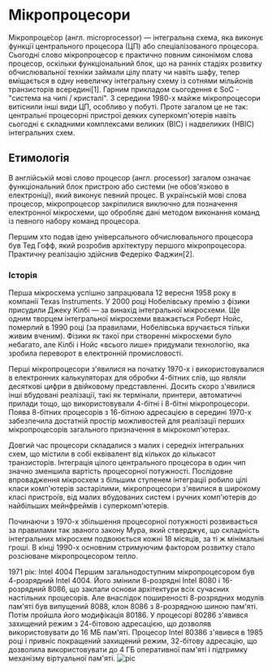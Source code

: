 # Мікропроцесори
Мікропроце́сор (англ. microprocessor) — інтегральна схема, яка виконує функції центрального процесора (ЦП) або спеціалізованого процесора. Сьогодні слово мікропроцесор є практично повним синонімом слова процесор, оскільки функціональний блок, що на ранніх стадіях розвитку обчислювальної техніки займали цілу плату чи навіть шафу, тепер вміщається в одну невеличку інтегральну схему із сотнями мільйонів транзисторів всередині[1]. Гарним прикладом сьогодення є SoC - "система на чипі / кристалі". З середини 1980-х майже мікропроцесори витіснили інші види ЦП, особливо у побуті. Проте загалом це не так: центральні процесорні пристрої деяких суперкомп'ютерів навіть сьогодні є складними комплексами великих (ВІС) і надвеликих (НВІС) інтегральних схем.
## Етимологія
В англійській мові слово процесор (англ. processor) загалом означає функціональний блок пристрою або системи (не обов'язково в електроніці), який виконує певний процес. В українській мові слова процесор, мікропроцесор закріпилися виключно для позначення електронної мікросхеми, що обробляє дані методом виконання команд із певного набору команд процесора.

Першим хто подав ідею універсального обчислювального процесора був Тед Гофф, який розробив архітектуру першого мікропроцесора. Практичну реалізацію здійснив Федеріко Фаджин[2].
### Історія
Перша мікросхема успішно запрацювала 12 вересня 1958 року в компанії Texas Instruments. У 2000 році Нобелівську премію з фізики присудили Джеку Кілбі — за винахід інтегральної мікросхеми. Ще одним творцем інтегральної мікросхеми вважається Роберт Нойс, померлий в 1990 році (за правилами, Нобелівська вручається тільки живим вченим). Фізики як такої при створенні мікросхеми було небагато, але Кілбі і Нойс «всього лише» придумали технологію, яка зробила переворот в електронній промисловості.

Перші мікропроцесори з'явилися на початку 1970-х і використовувалися в електронних калькуляторах для обробки 4-бітних слів, що являли десяткові цифри в двійковому представленні. Досить скоро з'явилися інші вбудовані реалізації, такі як термінали, принтери, автоматичні прилади тощо, що використовували 4-бітні і 8-бітні мікропроцесори. Поява 8-бітних процесорів з 16-бітною адресацією в середині 1970-х забезпечила достатній простір можливостей для реалізації перших мікропроцесорів загального призначення в мікрокомп'ютерах.

Довгий час процесори складалися з малих і середніх інтегральних схем, що містили в собі еквівалент від кількох до кількасот транзисторів. Інтеграція цілого центрального процесора в один чип значно зменшила вартість процесорної потужності. Послідовне впровадження мікросхем з більшим ступенем інтеграції робило цілі класи комп'ютерів застарілими, мікропроцесори з'явилися в широкому класі пристроїв, від малих вбудованих систем і ручних комп'ютерів до найбільших мейнфреймів і суперкомп'ютерів.

Починаючи з 1970-х збільшення процесорної потужності розвивається за правилами так званого закону Мура, який стверджує, що складність інтегральних мікросхем подвоюється кожні 18 місяців, за ті ж мінімальні гроші. В кінці 1990-х основним стримуючим фактором розвитку стало розсіюване мікропроцесором тепло.


1971 рік: Intel 4004
Першим загальнодоступним мікропроцесором був 4-розрядний Intel 4004. Його змінили 8-розрядні Intel 8080 і 16-розрядний 8086, що заклали основи архітектури всіх сучасних настільних процесорів. Але внаслідок поширеності 8-розрядних модулів пам'яті був випущений 8088, клон 8086 з 8-розрядною шиною пам'яті. Потім пройшла його модифікація 80186. У процесорі 80286 з'явився захищений режим з 24-бітовою адресацією, що дозволяв використовувати до 16 МБ пам'яті. Процесор Intel 80386 з'явився в 1985 році і привніс покращений захищений режим, 32-бітову адресацію, що дозволила використовувати до 4 ГБ оперативної пам'яті і підтримку механізму віртуальної пам'яті.
![pic](https://upload.wikimedia.org/wikipedia/commons/0/09/C4004_%28Intel%29.jpg)
